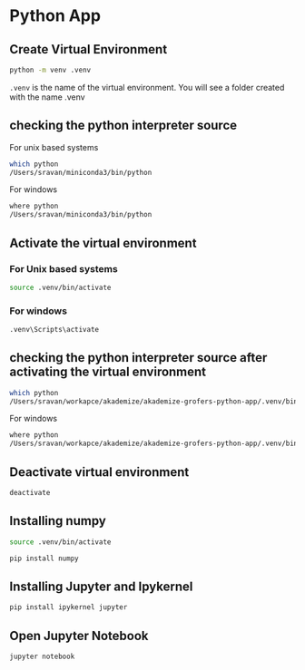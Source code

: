 # Python App

## Create Virtual Environment

```bash
python -m venv .venv
```

```.venv``` is the name of the virtual environment.
You will see a folder created with the name .venv

## checking the python interpreter source

For unix based systems

```bash
which python
/Users/sravan/miniconda3/bin/python
```

For windows

```bash
where python
/Users/sravan/miniconda3/bin/python
```

## Activate the virtual environment

### For Unix based systems

```bash
source .venv/bin/activate
```

### For windows

```bat
.venv\Scripts\activate
```

## checking the python interpreter source after activating the virtual environment

```bash
which python
/Users/sravan/workapce/akademize/akademize-grofers-python-app/.venv/bin/python
```

For windows

```bash
where python
/Users/sravan/workapce/akademize/akademize-grofers-python-app/.venv/bin/python
```

## Deactivate virtual environment

```bash
deactivate
```

## Installing numpy

```bash
source .venv/bin/activate
```

```bash
pip install numpy
```

## Installing Jupyter and Ipykernel

```bash
pip install ipykernel jupyter
```

## Open Jupyter Notebook

```bash
jupyter notebook
```